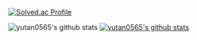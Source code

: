 [![Solved.ac Profile](http://mazassumnida.wtf/api/v2/generate_badge?boj=yutan0565)](https://solved.ac/yutan0565/)

![yutan0565's github stats](https://github-readme-stats.vercel.app/api?username=yutan0565&show_icons=true)
[![yutan0565's github stats](https://github-readme-stats.vercel.app/api/top-langs/?username=yutan0565&show_icons=true&hide_border=true&title_color=004386&icon_color=004386&layout=compact)](https://github.com/yutan0565)



<!--
**yutan0565/yutan0565** is a ✨ _special_ ✨ repository because its `README.md` (this file) appears on your GitHub profile.

Here are some ideas to get you started:

- 🔭 I’m currently working on ...
- 🌱 I’m currently learning ...
- 👯 I’m looking to collaborate on ...
- 🤔 I’m looking for help with ...
- 💬 Ask me about ...
- 📫 How to reach me: ...
- 😄 Pronouns: ...
- ⚡ Fun fact: ...
-->
